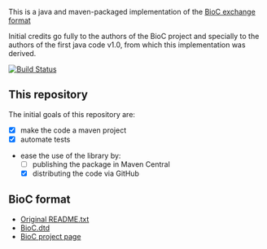 This is a java and maven-packaged implementation of the [BioC exchange format](http://bioc.sourceforge.net/)

Initial credits go fully to the authors of the BioC project and specially to the authors of the first java code v1.0, from which this implementation was derived.

[![Build Status](https://travis-ci.org/jmcejuela/JBioC.svg)](https://travis-ci.org/jmcejuela/JBioC)

## This repository

The initial goals of this repository are:

* [x] make the code a maven project
* [x] automate tests
* ease the use of the library by:
  * [ ] publishing the package in Maven Central
  * [x] distributing the code via GitHub

## BioC format

* [Original README.txt](README.txt)
* [BioC.dtd](BioC.dtd)
* [BioC project page](http://bioc.sourceforge.net/)
